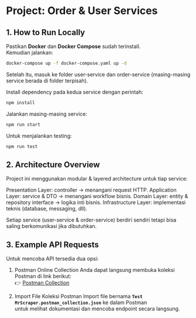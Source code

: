 # Project: Order & User Services

## 1. How to Run Locally

Pastikan **Docker** dan **Docker Compose** sudah terinstall.  
Kemudian jalankan:

```bash
docker-compose up -f docker-compose.yaml up -d
```

Setelah itu, masuk ke folder user-service dan order-service (masing-masing service berada di folder terpisah).

Install dependency pada kedua service dengan perintah:
```bash
npm install
```

Jalankan masing-masing service:
```bash
npm run start
```

Untuk menjalankan testing:
```bash
npm run test
```

## 2. Architecture Overview
Project ini menggunakan modular & layered architecture untuk tiap service:

Presentation Layer: controller → menangani request HTTP.
Application Layer: service & DTO → menangani workflow bisnis.
Domain Layer: entity & repository interface → logika inti bisnis.
Infrastructure Layer: implementasi teknis (database, messaging, dll).

Setiap service (user-service & order-service) berdiri sendiri tetapi bisa saling berkomunikasi jika dibutuhkan.

## 3. Example API Requests

Untuk mencoba API tersedia dua opsi:

1. Postman Online Collection
   Anda dapat langsung membuka koleksi Postman di link berikut:  
   👉 [Postman Collection](https://web.postman.co/c22e4814-2a96-4fab-938f-542d1fd95e8d)

2. Import File Koleksi Postman
   Import file bernama **`Test MrScraper.postman_collection.json`** ke dalam Postman  
   untuk melihat dokumentasi dan mencoba endpoint secara langsung.
